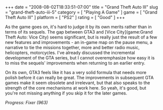 +++
date = "2008-08-02T18:33:51-07:00"
title = "Grand Theft Auto III"
slug = "grand-theft-auto-iii-5"
category = [ "Playing A Game" ]
game = [ "Grand Theft Auto III" ]
platform = [ "PS2" ]
rating = [ "Good" ]
+++

As the game goes on, it's hard to judge it by its own merits rather than in terms of its sequels.  The gap between GTA3 and [Vice City](game:Grand Theft Auto: Vice City) seems significant, but is really just the result of a few new features and improvements - an in-game map on the pause menu, a narrative to tie the missions together, more and better radio music, helicopters, motorcycles.  I've already discussed the incremental development of the GTA series, but I cannot overemphasize how easy it is to miss the sequels' improvements when returning to an earlier entry.

On its own, GTA3 feels like it has a very solid formula that needs more polish before it can really be great.  The improvements in subsequent GTA games make it seem obsolete and irrelevant, but that also speaks to the strength of the core mechanisms at work here.  So yeah, it's good, but you're not missing anything if you skip it for the later games.

<i>Progress: Fixer (963)</i>